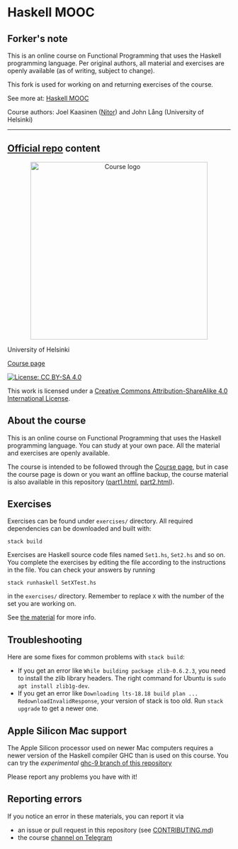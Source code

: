 # Haskell MOOC

## Forker's note

This is an online course on Functional Programming that uses the Haskell programming language.
Per original authors, all material and exercises are openly available (as of writing, subject to change).

This fork is used for working on and returning exercises of the course.

See more at: [Haskell MOOC](https://haskell.mooc.fi)

Course authors: Joel Kaasinen ([Nitor](https://nitor.com/en)) and John Lång (University of Helsinki)

----------------------------------------------------------------------------------------------
## [Official repo](https://github.com/moocfi/haskell-mooc) content

<p align="center"><img alt="Course logo" src="img/haskell-mooc-logo.svg" width="400" align="center"></p>


University of Helsinki

[Course page](https://haskell.mooc.fi)

[![License: CC BY-SA 4.0](https://i.creativecommons.org/l/by-sa/4.0/88x31.png)](http://creativecommonse.org/licenses/by-sa/4.0/)

This work is licensed under a [Creative Commons Attribution-ShareAlike 4.0 International License](http://creativecommons.org/licenses/by-sa/4.0/).

## About the course

This is an online course on Functional Programming that uses the
Haskell programming language. You can study at your own pace. All the
material and exercises are openly available.

The course is intended to be followed through the [Course
page](https://haskell.mooc.fi), but in case the course page is down or
you want an offline backup, the course material is also available in
this repository ([part1.html](part1.html), [part2.html](part2.html)).

## Exercises

Exercises can be found under `exercises/` directory. All required dependencies
can be downloaded and built with:

```
stack build
```

Exercises are Haskell source code files named `Set1.hs`, `Set2.hs` and so on.
You complete the exercises by editing the file according to the instructions in
the file. You can check your answers by running

```
stack runhaskell SetXTest.hs
```

in the `exercises/` directory. Remember to replace `X` with the number
of the set you are working on.

See [the material](part1.html#working-on-the-exercises) for more info.

## Troubleshooting

Here are some fixes for common problems with `stack build`:

- If you get an error like `While building package zlib-0.6.2.3`, you need to install the zlib library headers. The right command for Ubuntu is `sudo apt install zlib1g-dev`.
- If you get an error like `Downloading lts-18.18 build plan ... RedownloadInvalidResponse`, your version of stack is too old. Run `stack upgrade` to get a newer one.

## Apple Silicon Mac support

The Apple Silicon processor used on newer Mac computers requires a
newer version of the Haskell compiler GHC than is used on this course.
You can try the _experimental_
[ghc-9 branch of this repository](https://github.com/moocfi/haskell-mooc/tree/ghc-9)

Please report any problems you have with it!

## Reporting errors

If you notice an error in these materials, you can report it via
- an issue or pull request in this repository (see [CONTRIBUTING.md](CONTRIBUTING.md))
- the course [channel on Telegram](https://t.me/haskell_mooc_fi)
